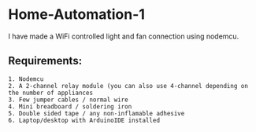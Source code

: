 # Home-Automation-1
I have made a WiFi controlled light and fan connection using nodemcu.

## Requirements: 
    1. Nodemcu
    2. A 2-channel relay module (you can also use 4-channel depending on the number of appliances
    3. Few jumper cables / normal wire
    4. Mini breadboard / soldering iron
    5. Double sided tape / any non-inflamable adhesive
    6. Laptop/desktop with ArduinoIDE installed
    
